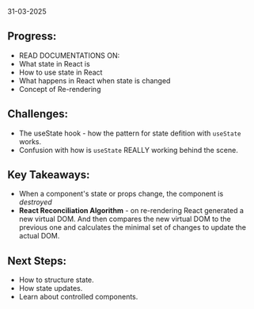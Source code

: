 31-03-2025

## Progress: 
* READ DOCUMENTATIONS ON:
* What state in React is
* How to use state in React
* What happens in React when state is changed
* Concept of Re-rendering

## Challenges:
* The useState hook - how the pattern for state defition with `useState` works. 
* Confusion with how is `useState` REALLY working behind the scene.

## Key Takeaways:
* When a component's state or props change, the component is _destroyed_ 
* **React Reconciliation Algorithm** - on re-rendering React generated a new virtual DOM. And then compares the new virtual DOM to the previous one and calculates the minimal set of changes to update the actual DOM.


## Next Steps:
* How to structure state.
* How state updates.
* Learn about controlled components.